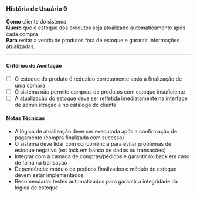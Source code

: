 ### História de Usuário 9

**Como** cliente do sistema  
**Quero** que o estoque dos produtos seja atualizado automaticamente após cada compra  
**Para** evitar a venda de produtos fora de estoque e garantir informações atualizadas.

---

#### Critérios de Aceitação

- [ ] O estoque do produto é reduzido corretamente após a finalização de uma compra  
- [ ] O sistema não permite compras de produtos com estoque insuficiente  
- [ ] A atualização do estoque deve ser refletida imediatamente na interface de administração e no catálogo do cliente

#### Notas Técnicas

- A lógica de atualização deve ser executada após a confirmação de pagamento (compra finalizada com sucesso)  
- O sistema deve lidar com concorrência para evitar problemas de estoque negativo (ex: lock em banco de dados ou transações)  
- Integrar com a camada de compras/pedidos e garantir rollback em caso de falha na transação  
- Dependência: módulo de pedidos finalizados e módulo de estoque devem estar implementados  
- Recomendado: testes automatizados para garantir a integridade da lógica de estoque
